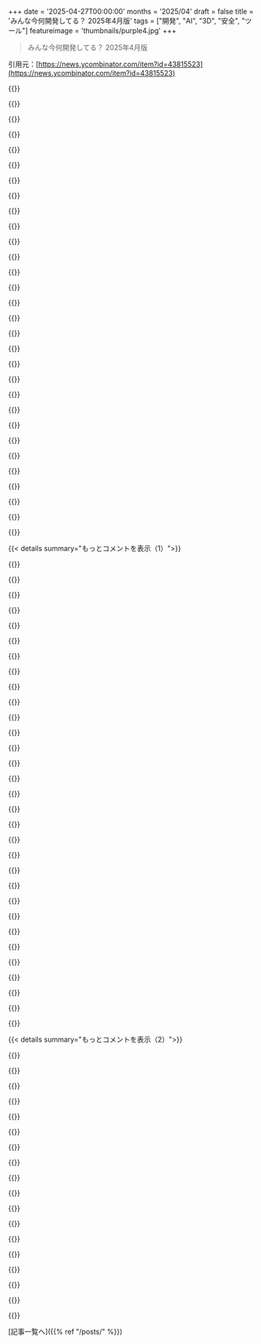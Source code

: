 +++
date = '2025-04-27T00:00:00'
months = '2025/04'
draft = false
title = 'みんな今何開発してる？ 2025年4月版'
tags = ["開発", "AI", "3D", "安全", "ツール"]
featureimage = 'thumbnails/purple4.jpg'
+++

> みんな今何開発してる？ 2025年4月版

引用元：[https://news.ycombinator.com/item?id=43815523](https://news.ycombinator.com/item?id=43815523)




{{<matomeQuote body="木を切るツールを開発してるよ．木を多方向から写真撮って3Dモデル化，グラフ表現にして最適な伐採場所を提案するんだ．特に倒す方向が限られてる場合に便利．倒れた枝の状態から元の状態に戻すベクトルを作って，他の枝と交差しない順番で処理するんだ．友達の庭の難しい木を倒すのに苦労したのがきっかけだよ．tree-surgeonからも関心があるから，アプリ化したいな．次のバージョンは物理ベースでenergy-minimisation methodsを使う予定．" userName="tetris11" createdAt="2025/04/28 10:33:17" color="#ff33a1">}}




{{<matomeQuote body="切る時に木材の価値も考えた方がいいよ．うまく切れば安全なだけじゃなく，木から最大のboard feetが取れるからね．" userName="1970-01-01" createdAt="2025/04/28 14:27:38" color="">}}




{{<matomeQuote body="チェーンソーに代わる安全な方法を長年考えてるんだ．carbide coated wireとかchainをモーターで動かして，木にセットしてスイッチオンで倒れるみたいな．どう動かすかが難しいんだよね．wireじゃなくてchainを振動させるとか．チェーンソーの代替が大型機械以外に無いのが不思議だよ．チェーンソー事故で入院した人と同室になったのがきっかけ．まだworkableなアイデアはまとまってないけど，誰か他の人が思いつくかもね．" userName="rapjr9" createdAt="2025/04/29 20:45:24" color="">}}




{{<matomeQuote body="無知でごめん．僕が見たことある木の伐採は全部，登って上から順番に切っていく方法だったんだけど，木を倒す方が良い，あるいは必要なのはどんな状況なの？" userName="scandox" createdAt="2025/04/29 08:52:29" color="">}}




{{<matomeQuote body="そういうモデルがあれば，果樹が育つ時にどう剪定すればいいか教えてくれると嬉しいな．グラフ生成の良いfront endがあれば，かなりstraightforwardなsupervised problemになりそう．" userName="defterGoose" createdAt="2025/04/28 17:34:47" color="">}}




{{<matomeQuote body="すごく良いアイデアだと思うけど，ユーザーがアマチュアで手順を間違えた場合のliabilityがすごく大きいよ．" userName="r0fl" createdAt="2025/04/28 11:07:28" color="#ff5733">}}




{{<matomeQuote body="それなら，できるだけ地面に近いところで切ればいいだけじゃない．そんなに複雑なmathは要らないよ．" userName="dyauspitr" createdAt="2025/04/28 16:15:16" color="">}}




{{<matomeQuote body="製材の場合、長さより切れる幅の方がずっと重要なんだ。需給（＆輸送）によっては短い方が価値ある時もあるよ。木が完璧な円柱（というか円錐）じゃないって事実を考慮するところから、最適化の面白さが生まれるんだよね。" userName="skeeter2020" createdAt="2025/04/28 18:50:47" color="">}}




{{<matomeQuote body="林業ソフト開発の仕事してるんだけど、キミの方法に興味あるな。これオープンソース？成長モデリングに対応する予定とかある？" userName="boogieknite" createdAt="2025/04/28 18:26:50" color="">}}




{{<matomeQuote body="今日、3フィートのマツの切り株を5トンのBobcatで6時間掘ってもダメだったからさ、キミが説明してたワイヤーみたいなツール、切り株撤去に使えそう！って思ったんだ。でも木を倒す場合は、狙った角度に倒すために正確な受け口／追い口が必要で、たとえケーブルつけてても一方向に切るだけじゃダメなんだよ。" userName="beau_g" createdAt="2025/04/30 03:39:55" color="">}}




{{<matomeQuote body="グラフ表現って、どうやって問題解決に役立つの？" userName="mon_" createdAt="2025/04/28 15:32:23" color="">}}




{{<matomeQuote body="木が安全に倒れるためのスペースがどれだけあるかによると思うな。木の高さ分のスペースがないなら、分割して制御しながらやる必要があるね。" userName="curmudgeon22" createdAt="2025/04/29 17:47:06" color="">}}




{{<matomeQuote body="造園業で学んだ簡単な剪定法「枯れ枝、交差枝、見た目」を紹介するね。まず枯れ枝、次に他の枝と交差してる枝を切り、最後に見た目を整える。この方法なら初心者でも失敗しにくいし、木をダメにしにくいよ。アプリで枝の状態を入力するのは大変そうだけど、ドローン写真とか使えるかもね。キミの果樹、うまくいくと良いね！" userName="toss1" createdAt="2025/04/28 22:55:35" color="#ff5c5c">}}




{{<matomeQuote body="これ（開発対象）の判断一つで、訴訟費用で破産するんじゃない？めちゃくちゃ細かい免責事項が本当にキミを救うかな？たとえ「このモデルは資格のあるプロの樹木医だけが使う補助ツールです」って言っても、素人が使って木が家に倒れたら訴えられるんじゃないかって怖いな。" userName="conductr" createdAt="2025/04/28 19:18:42" color="#38d3d3">}}




{{<matomeQuote body="切り株を燃やすのはどう？<br>参考に動画これだよー<br>－ https：／／www．youtube．com／watch？v＝XTeGbunc＿Sk<br>－ https：／／www．youtube．com／watch？v＝tsLCIB80Y6k<br>－ https：／／www．youtube．com／watch？v＝35d5TtYJf＿g" userName="kirubakaran" createdAt="2025/05/01 00:32:29" color="">}}




{{<matomeQuote body="街の近くで誰かがお金払って切ってもらいたい木は，たいてい建物や電線，地下のパイプから離れてるんだよね（thatsも撤去したい理由でもあるけど）．だから，そのまま倒すのは難しい場合が多い．クレーンとか高所作業車で区切りながら切るのを見るのはそのためだよ．住宅街や商業エリアでツリーケア会社がやる木の多くは，オークみたいな大きく枝が張った広葉樹で，たとえ落とす場所があっても地面から安全に倒せないこともあるんだ．伐採とか山火事現場だと，切る木のほとんどはパインとかファーみたいなまっすぐ伸びる針葉樹で，地面から（か機械で）そのまま倒しちゃうことが多いね．" userName="beau_g" createdAt="2025/04/30 03:45:58" color="#ff33a1">}}




{{<matomeQuote body="俺は素人（L＝lumberjack，きこり）だけど，単純に切り倒すのが一番安いんじゃない？<br> quicker だし必要な equipment も少ないし，高いところに登ってチェーンソー扱う危険もないしね．<br>あと，もし幹から長い板を取りたいなら，ちょっとずつ切るのはナシだよね．" userName="shatnersbassoon" createdAt="2025/04/29 10:10:05" color="">}}




{{<matomeQuote body="数ヶ月前のリンゴの木の剪定シーズン中に，同じようなことを考えてたんだ．<br> Luma で自分の木をスキャンして， 3D モデルまで作ってみたよ．<br>これはびっくりするほど上手くいったけど，彼らのサービスが混み合ってたみたいで， rendering には数日かかったね．<br>俺の必要性／アイデアは，どこか（多分 r／backyardorchard ）にそれを投稿して，どの枝を剪定すべきか助けてもらうことだったんだ．<br>でも，そういうのを簡単にシェアする方法が見つからなくて，時間もなかったから，自分で突き進むしかなかったんだ．" userName="jwineinger" createdAt="2025/04/29 14:31:16" color="">}}




{{<matomeQuote body="いいアイデアだね．<br>これ，なんで Lidar 使わないんだろうってちょっと思った．<br> Lidar モデルの空間的な精度の方が，木の重さの分布をずっと良くモデル化できると思ったんだけどな．" userName="willtemperley" createdAt="2025/04/29 04:16:40" color="">}}




{{<matomeQuote body="俺が住んでるところでは，これがすごく役に立ちそうだよ．<br>だって，みんな，どう言うか，多分 safety や logic specs に関して ignorant すぎるから．<br>あと， imminent とか highr posibilities で風で倒れる木を知るか推定するのにも役に立つかも．<br> Happy to help！" userName="javiercornejo" createdAt="2025/04/28 12:51:52" color="">}}




{{<matomeQuote body=" wedge shape に穴を開けて枝を弱らせて，自然に折れるようにするのもありかもだけど，チェーンソーより大変そうだね．<br>穴は蒸気処理とか， enzymes ［ 0 ］とか，何か別のものを入れて分解するのにも使えるかもね．<br> ［ 0 ］ https：／／en．wikipedia．org／wiki／Lignin－modifying＿enzyme" userName="downboots" createdAt="2025/05/04 08:34:49" color="">}}




{{<matomeQuote body="俺はこのことで NVEL をよく使ってるよ．<br>前には面白半分で wasm に移植してクライアントが使いやすいようにしようとしたこともあったな．<br>俺たちは木を“仮想的に玉切り”してるんだけど，これは君の提案してる使い方にも応用できそうだよ．<br>もし投稿者（op）がこの方向で進みたいなら： https：／／github．com／FMSC－Measurements／VolumeLibrary／tree／77d4．．．" userName="boogieknite" createdAt="2025/04/28 16:29:40" color="#ff5c5c">}}




{{<matomeQuote body="俺も果樹の剪定でこういうの想像してたんだー．<br>俺みたいな noobs でも，剪定のガイドラインを実際の伸び放題の木でどう実践すればいいか分かるようなやつ．<br> Good luck！" userName="monkeywithdarts" createdAt="2025/04/28 15:55:27" color="">}}




{{<matomeQuote body="Popgot（https://popgot.com）っていうツールを開発してるよ。Costco、Walmart、Target、Amazonの商品の単価（1オンスあたり、1シートあたり、1ポンドあたりの値段）を追跡できるんだ。ややこしい”ファミリーサイズ”とか”メガパック”みたいな表示を標準化して、日用品の本当の最安値をすぐに見つけられるようにしてるんだ。それに、軽いAIモデルを使って商品説明を読んで、材料とかでフィルタリングもできるんだ（例えば、プラスチックの写真からBPAが入ってるか確認したり、栄養表示からパーム油を避けたり、WSAVA準拠のドッグフードだけ表示したり）。まだ手動で結果を確認して、抽出ミスがないかチェックしてるけどね。もともと大量買いのために自分でスプレッドシートで管理してたのを、もっと自動化しようと思って始めたんだ。価格下落のアラートとか、在庫が少なくなったら知らせてくれる機能とか、どんどん追加していく予定だよ。" userName="juxtaposicion" createdAt="2025/04/28 13:45:01" color="#785bff">}}




{{<matomeQuote body="安いものを求めていろんなお店に行く時間はないんだよね。いつも決まったお店に行ってるから。<br>ただ、何週間か何ヶ月かの買い物のレシートをアップロードできるツールがあったらいいな。そうすれば、普段何を買ってるかをアプリが分析して、主要な4、5店舗と比べてどこに行けば一番安くなるか教えてくれるんだ。" userName="abdullahkhalids" createdAt="2025/04/28 23:57:44" color="">}}




{{<matomeQuote body="うん、そうだね。お店を変えるより、一つの店舗に絞る方が楽だもんね。あと Popgot.com はオンラインで配達できるものしか扱えないから、生鮮食品じゃない日用品とか消耗品に限られるんだ。でも、消耗品だけでも単価で買うようにしたら月に100ドルくらい節約できてるよ。レシートをアップロードして、どれくらい節約できるか見るっていうアイデア…それ良いね。君の個人サイトでメールアドレス見つけられると思うんだけど、プロトタイプができたらメールしてもいいかな？" userName="juxtaposicion" createdAt="2025/04/29 01:01:48" color="">}}




{{<matomeQuote body="一度きりのメールなら大丈夫だよ。<br>ただ、僕はカナダにいるから、そっちに展開しないとテストはできないけどね。ありがとう。<br>アメリカではどうかわからないけど、こっちではスーパーマーケットの寡占が進んでて、消費者は結構圧迫されてる気がする。だから、こういうツールは競争を促進するためにも価値があると思うよ。" userName="abdullahkhalids" createdAt="2025/04/29 01:11:20" color="">}}




{{<matomeQuote body=" shameless plug だけど、僕のプロジェクト（https://grocerytracker.ca/）もカナダ向けだよ。ゆくゆくは君が提案してるみたいな機能を実現したいと思ってるんだけど、今は同じ商品をリストに入れて、毎週どこのお店が安いかチェックする、っていうのが一番近い使い方かな。" userName="nosecreek" createdAt="2025/04/29 17:29:13" color="">}}




{{<matomeQuote body="これすごく良いアイデアだね。それに OCR も最近は十分レシートを解析できるくらい性能良いはずだし。たぶんモバイルアプリにするのが一番使いやすいだろうね。" userName="amelius" createdAt="2025/04/29 09:30:53" color="">}}




{{<matomeQuote body="レシート見たことある？細長くて、商品ごとに1行しか表示されないし、どこのお店も同じ商品なのに印刷内容が違うんだよ。たいてい店舗固有の SKU と値段、それとその1行に収まるように短縮された商品名だけなんだ。ランダムなレシートから人が何を買ったか正確に特定するのは、結構難しいと思うよ。" userName="what" createdAt="2025/04/30 05:15:43" color="">}}




{{< details summary="もっとコメントを表示（1）">}}

{{<matomeQuote body="素晴らしいサイトだね！君も知ってるかもしれないけど、念のため。イギリスには trolley.co.uk （アプリもある）っていう便利なサイトがあるんだ。お店でブランド品が良い値段か、ぼったくられてないか確認したい時に、バーコードスキャナーをよく使うよ。彼らは全商品を網羅してると思う（たぶんイギリスではオンライン食料品購入が盛んだからかな？）。個人的には、オンラインショッピングを始めようと思ってるんだ（新米パパで時間がないから）。買い物リストを作ったら、どのオンラインスーパーに注文するのが一番お得か、お店ごとの買い物かごの値段の内訳と一緒に教えてくれるサイトがあったら最高だね。" userName="nicgrev103" createdAt="2025/04/29 11:07:52" color="#ff33a1">}}




{{<matomeQuote body="これすごくいいね！アドブロッカー解除しちゃったよ。本当にありがとう。<br>追記：”プロテインバー”で検索したら、全てのプロテインバーが同じように扱われたんだ。安い方から1位〜20位まではプロテイン含有量が15g未満だったよ。20gのプロテインが入ってるのは、50位〜60位までスクロールしないと見つからなかったんだ。Kirkland Signature のプロテインバーより安いのは意外だったな。" userName="noahbp" createdAt="2025/04/29 03:44:26" color="#785bff">}}




{{<matomeQuote body="このアイデアすごくいいね！まだまだ伸びしろを感じるな。なんか過去の価格を追跡したりアラートする機能ってある？アンド／オア、買いたいものリストを入れたら、まとめて一番安くなるお店を計算してくれる機能とかも気になるな。例えば、Costcoが他の店よりずっと安いってよく聞くけど、自分で比較するには色んな店で買い物カート作って比べなきゃいけないから。" userName="KerryJones" createdAt="2025/04/28 13:56:14" color="#ff5c5c">}}




{{<matomeQuote body="前のコメントのCostco比較の話だけど、昔レシート全部管理してスプレッドシートで家計簿つけて、単位あたりのコストとか真面目に計算してたことあるよ。色々勉強になったし節約にもなったと思うけど、めちゃくちゃ大変だったな。" userName="mynameisash" createdAt="2025/04/28 20:08:10" color="">}}




{{<matomeQuote body="みんながCostcoについて話してくれて嬉しいよ！ちょうどそれについてブログ記事書いたとこなんだ→ https://popgot.com/blog/retailer-comparison<br>実はCostcoっていつも最安じゃないんだよね。利益率は低いけど、単位あたりの価格で見るとそこそこって感じ。<br>＠mynameisash さん、あなたが学んだこと気になるな... Popgotデータで誰かの役に立てるかも。" userName="juxtaposicion" createdAt="2025/04/28 20:38:35" color="">}}




{{<matomeQuote body="Costcoの話なんだけど、オンラインとお店で値段とか違うのは知ってる？<br>前に使ってた家計簿スプレッドシート見直したら結構ザルだったんだけど、経験的にはCostcoが結構安かったかな。例えばピーナッツバターとか。ただ、Costcoってジェネリック品がないんだよね。TargetとかにはMarket Pantryみたいにもっと安いプライベートブランドもあるし。" userName="mynameisash" createdAt="2025/04/28 21:22:08" color="">}}




{{<matomeQuote body="うちの家族の感覚だと、Costcoっていつも最安ってわけじゃないけど、値段に対して質が良い、つまりバリューがあるって感じかな。<br>一番の例はパスタとか。近所のスーパーにはめっちゃ安いPBパスタがあるけど、Costcoにあるちょっと高めのパスタほど美味しくないんだ。同じくらいの品質のパスタを近所のスーパーで買おうとすると、もっと高くなると思う。どっちのお店にも置いてるものに関しては、Costcoは普通に小売価格より安くないし、滅多にすごく高いってこともないかな。" userName="ellisv" createdAt="2025/04/29 11:38:40" color="">}}




{{<matomeQuote body="CostcoとWalmartで品質が全然違うって感じるな。値段があんまり変わらなくてもね。" userName="jwineinger" createdAt="2025/04/29 14:36:19" color="">}}




{{<matomeQuote body="気に入ってくれてめっちゃ嬉しいな！<br>価格の履歴追跡機能はデータベースには入ってるんだけど、まだ商品としては出してないんだよね。どんな使い方を考えてる？／何のために使いたい？" userName="juxtaposicion" createdAt="2025/04/28 20:40:14" color="#ff5733">}}




{{<matomeQuote body="クールなプロジェクトだね！<br>私は逆物流の会社で技術担当してて、Costco／Target／Walmartから過剰在庫買ってて、似たような値段付けシステム作ってるんだ。情報交換とか協力できないかなと思ってメールしたんだけど、もし忙しかったら大丈夫だよ！" userName="mistahenry" createdAt="2025/05/02 23:46:43" color="#ff5c5c">}}




{{<matomeQuote body="Open Food FactsっていうNPOに関係してるプロジェクトがあって、バーコード付き商品の価格を集めてるよ→ https://prices.openfoodfacts.org/about<br>ラベルから価格を自動で読み取るシステムとか、レシートから読み取るやつも開発中らしい。" userName="Albrekt" createdAt="2025/04/29 13:14:47" color="#ff33a1">}}




{{<matomeQuote body="Popgotの除外機能いいね。Amazon.comとか除外できるんだね。挙げてる4つ以外の店（sweetmarias.comとか）は増やす予定ある？ sweetmarias.comでよく豆買うんだけど、Amazon除くとWalmartの1件しか出なくなっちゃうんだ。" userName="mynameisash" createdAt="2025/04/28 21:14:01" color="#38d3d3">}}




{{<matomeQuote body="マジか！このPJの仲間がsweetmarias.com入れたがってたんだよ…これを言い訳にできるな。よし、追加するわ！メール（chris @ ＜our site＞.com）くれたら、できたらリンク送るよ。1〜2日で終わるはずだよ。" userName="juxtaposicion" createdAt="2025/04/28 22:48:51" color="#38d3d3">}}




{{<matomeQuote body="フィルタリング最高じゃん！どうやってAIをシステムに入れたか教えてくれない？ ”フラグ立てたピーナッツバター”の例だと、LLMが製品に大量の属性タグ付けしてるのか気になるんだけど。ランニングコストヤバそうじゃない？" userName="cwackerfuss" createdAt="2025/04/29 03:20:31" color="#ff33a1">}}




{{<matomeQuote body="初のSQLデバッガーだって！クエリをステップ実行して可視化するんだ。あらゆる句、条件、式、GROUP BYとか集計、ウィンドウ、DISTINCT、サブクエリ（相関）、CTEとか全部！行を全部/部分的に検索して、結果にどういう中間行が貢献したか（どのCTE/サブクエリから来たか）もわかるんだよ。完全オフライン、AI不使用。ブラウザ版無料（PGLite WASM使用）、デスクトップ版有料。サイトはまだないけど、5分動画あるよ（真ん中飛ばして見てね）。" userName="xarici_ishler" createdAt="2025/04/27 22:48:11" color="#ff5733">}}




{{<matomeQuote body="今日考えてたんだけどさ…デバッガーじゃなくていいから、SQLのプログレスバー欲しいな。カラム追加とか7時間かかるとか事前に分かるとかさー。" userName="parrit" createdAt="2025/04/28 05:28:46" color="">}}




{{<matomeQuote body="これすごいね！うちのチーム（アナリストとデータエンジニア）はSnowflakeのデータウェアハウス使ってて、dbtモデルもいっぱい書いてるしSQLスキルも色々なんだ。これならジュニアな開発者のスキルアップに最高だし、複雑なモデルもサポートできそうだよ。SnowflakeとかBigQueryみたいなデータウェアハウスをターゲットにした方が、クエリ複雑だしツールの価値も高まると思うな。" userName="benjaminsky2" createdAt="2025/04/28 14:40:03" color="#45d325">}}




{{<matomeQuote body="ありがとう、業界の人からのアイデア検証ありがたいよ！データウェアハウスは絶対TODOリストのトップにあるよ、俺が慣れてるからPGを最初に選んだんだ。デバッガーできたらメールで連絡しようか？興味あったらだけど。メールはプロフィールにあるよ！" userName="xarici_ishler" createdAt="2025/04/28 15:04:28" color="#785bff">}}




{{<matomeQuote body="これ、なんで一部クエリが遅いのか理解するのに最高だね！うちの会社だと、実行時間の99%が途中のどっかのステップなんだよ。各ステップの時間も記録してるの？" userName="jeffhuys" createdAt="2025/04/28 16:13:45" color="">}}




{{<matomeQuote body="EXPLAIN ANALYZE使えば、一番計算時間かかったステップ特定できない？大体のDBにそういう機能あると思うんだけどな。" userName="thebytefairy" createdAt="2025/04/29 01:07:10" color="">}}




{{<matomeQuote body="これ、マジでみんな知っておくべきすごいコマンドだよ。前さ、パイプライン止めちゃうくらい時間かかってるDBクエリがあってさ（1週間で書いたコードだったんだけど、もちろん業務に不可欠になっちゃったんだよね）。それでこのコマンド使ってみたら、15分くらい考えた後、重要な列にインデックス追加したんだ。そしたら実行時間が30分近くから5秒に短縮されたよ！" userName="xzel" createdAt="2025/04/29 21:32:47" color="#ff5733">}}




{{<matomeQuote body="これ、初めて聞いたよ。たぶん同僚も知らないと思うな。教えてくれてありがとう！ https://chatgpt.com/share/68104c37-b578-8003-8c4e-b0a4688206..." userName="noahbp" createdAt="2025/04/29 03:58:43" color="">}}




{{<matomeQuote body="それ、俺が最初に考えたアイデアなんだ！残念ながら、入力のSQLと出力の実行計画を結びつけるのはめちゃくちゃ難しいんだけど、不可能じゃないよ。間違いなく今後の計画には入ってる！" userName="xarici_ishler" createdAt="2025/04/28 18:05:23" color="">}}




{{<matomeQuote body="MSSQLには実行計画っていうのがあって、どのステップで何が起きてて、それぞれどれくらい時間かかってるか教えてくれるよ。" userName="Suppafly" createdAt="2025/04/29 17:51:42" color="#ff33a1">}}




{{<matomeQuote body="たぶんこれ見てみてよ https://duckdb.org/community_extensions/extensions/parser_to... DuckDB向けじゃなくても、これでクエリのバリデーションとかパースができるかも。" userName="thenaturalist" createdAt="2025/04/28 20:48:45" color="#785bff">}}




{{<matomeQuote body="提案ありがとう！ 俺は https://github.com/tobymao/sqlglot ってのを使ってるんだ。これがほとんどのSQL方言を魔法みたいにサポートしてるんだよ。そう、DuckDBのサポートも今後の計画に入ってるよ。" userName="xarici_ishler" createdAt="2025/04/29 08:01:31" color="#45d325">}}




{{<matomeQuote body="ありがとう！ どんなユースケースあるか教えて？ 俺の職場では、特殊なクエリ言語で書かれたロジックをPostgreSQLに移行中でさ。エラー特定に何日もかかってるんだ。手動でクエリ削ったりして試してるんだよ。" userName="xarici_ishler" createdAt="2025/04/28 06:57:28" color="#ff5733">}}




{{<matomeQuote body="質問された本人じゃないけど、これデバッグ以外にも教育とか学習にもかなり役立つと思うな．" userName="alok-g" createdAt="2025/04/28 12:32:33" color="#ff5733">}}




{{<matomeQuote body="完成させて、静かに、俺の金を持っていってくれ！ これマジで良さそうだよーアップデートの登録ができるようにウェブサイトだけでも作ってよ．" userName="jarek83" createdAt="2025/04/29 19:10:19" color="#45d325">}}




{{<matomeQuote body="これを早く終わらせるモチベになったよ ありがとう 今はスクリーンショットとか動画付きの基本的なLPと ”通知を受け取る” ボタンを作ってるところ メールくれたら 空でもいいよ プロフにあるよ 準備できたらすぐ連絡するね" userName="xarici_ishler" createdAt="2025/04/29 22:12:47" color="">}}

{{</details>}}




{{< details summary="もっとコメントを表示（2）">}}

{{<matomeQuote body="https://dequery.io これだよ ちょっとした登録フォームつけたんだ 追加のフィードバックも送れるようにしたよ" userName="xarici_ishler" createdAt="2025/04/30 02:52:07" color="#785bff">}}




{{<matomeQuote body="早かったね。<br>俺も早くやりたかったんだけど 焦りすぎてオプション項目があるのを見落としてたよ。だから同じメアドで再登録したんだけど これ通る？ それとも重複チェックしてる？ 今度はオプションも入力したよ。<br>もしかしたら メアド入れる前にもっとオプション項目が分かりやすいように 配置を変えてみるといいかもね。" userName="jarek83" createdAt="2025/05/01 09:02:31" color="#ff33a1">}}




{{<matomeQuote body="フィードバックありがとう！ フォーム更新したよ。" userName="xarici_ishler" createdAt="2025/05/02 14:59:51" color="#45d325">}}




{{<matomeQuote body="いいね！ うちはめっちゃ複雑な CTEs と重いクエリ扱ってるんだ。それが一個ずつ可視化できると便利だろうな。" userName="Ni3l55" createdAt="2025/04/28 14:03:57" color="#ff5c5c">}}




{{<matomeQuote body="どのDB使ってるの？ ユースケースぜひ聞きたいし 力になれると嬉しいな。メールちょうだい プロフにあるよ。" userName="xarici_ishler" createdAt="2025/04/28 16:51:41" color="#45d325">}}




{{<matomeQuote body="これめちゃくちゃクールじゃん！ アップデート見るにはどこフォローすればいい？" userName="netcraft" createdAt="2025/04/28 23:22:44" color="">}}




{{<matomeQuote body="これって postgres 専用？ 面白いアイデアだね！" userName="anitil" createdAt="2025/04/28 00:37:28" color="">}}




{{<matomeQuote body="今のところはそうなんだ。でもすぐ他のDB 特に OLAP も対応できるように開発始めるよ。基本的なアプローチは同じなんだけど SQLの方言の細かいとこ全部対処しないとね。" userName="xarici_ishler" createdAt="2025/04/28 06:42:08" color="#ff5c5c">}}




{{<matomeQuote body="https://dequery.io このコメント まだ 驚くほど！ 注目されてるみたいだから ここに残しとくね" userName="xarici_ishler" createdAt="2025/04/30 08:52:39" color="">}}




{{<matomeQuote body="天文学のPhDを始めるよ。Caltechで3年、小惑星の軌道を精密計算するコードを開発してたんだ。NASAの望遠鏡でも使われてるこのコードをオープンソースにできて、PhDの研究ベースにする予定。rustとpythonで書かれてるよ。githubはこちら：https://github.com/dahlend/kete" userName="ddahlen" createdAt="2025/04/28 15:53:15" color="#38d3d3">}}




{{<matomeQuote body="すごいプロジェクトだね！自分は物理学出身で、技術業界で20年くらいエンジニアやってるんだ。天文学って最近コードに頼りまくりじゃん？どこかコード書きとしてボランティアで手伝って、チームのソフトウェア開発を効率化できる場所ないかな？" userName="physicles" createdAt="2025/05/04 06:13:36" color="">}}




{{<matomeQuote body="この研究についてYouTubeで発表とか考えたことある？めっちゃすごそうだもん。" userName="jxjnskkzxxhx" createdAt="2025/04/28 16:40:50" color="">}}




{{<matomeQuote body="YouTubeはやったことないんだよね。このコードを使ったプロジェクトや論文がいくつかあるから、公開するときにブログ記事を書こうとは思ってる。でもPhDは時間食うから、どうなるかな。" userName="ddahlen" createdAt="2025/04/28 16:45:39" color="">}}




{{<matomeQuote body="PhDに全部時間を取られる前に、Show HNとして早く投稿しない？もしそうなら、hn@ycombinator.comにメールくれれば、セカンドチャンスプールに入れてあげるよ（https://news.ycombinator.com/item?id=26998308）。そうすればHNのトップページにランダムに表示されるから。" userName="dang" createdAt="2025/04/28 19:03:43" color="#ff33a1">}}




{{<matomeQuote body="提案ありがとう！残念ながら、PhDがもう始まってて手が離せないんだ。2～3ヶ月後には何か派手なものを見せられると思うよ（学会発表の準備があるから）。" userName="ddahlen" createdAt="2025/04/28 20:34:35" color="">}}




{{<matomeQuote body="残念！まあ、もしHNで発表する時間ができたら、hn@ycombinator.comに連絡してくれれば喜んで手伝うよ。もっと大事なことだけど、PhD頑張ってね、うまくいくことをみんな願ってるよ！" userName="dang" createdAt="2025/04/28 20:44:43" color="">}}




{{<matomeQuote body="楽しみにしてるよ！PhD頑張ってね！（それにコードをオープンソースにしてくれてありがとう！）" userName="kinow" createdAt="2025/04/29 20:03:59" color="">}}

{{</details>}}



[記事一覧へ]({{% ref "/posts/" %}})
